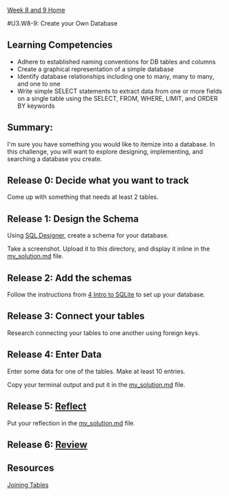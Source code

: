 [Week 8 and 9 Home](./)

#U3.W8-9: Create your Own Database

## Learning Competencies
- Adhere to established naming conventions for DB tables and columns
- Create a graphical representation of a simple database
- Identify database relationships including one to many, many to many, and one to one
- Write simple SELECT statements to extract data from one or more fields on a single table using the SELECT, FROM, WHERE, LIMIT, and ORDER BY keywords

## Summary:
I'm sure you have something you would like to itemize into a database. In this challenge, you will want to explore designing, implementing, and searching a database you create.

## Release 0: Decide what you want to track
Come up with something that needs at least 2 tables.

## Release 1: Design the Schema
Using [SQL Designer](https://socrates.devbootcamp.com/sql), create a schema for your database.

Take a screenshot. Upload it to this directory, and display it inline in the [my_solution.md](my_solution.md) file.

## Release 2: Add the schemas
Follow the instructions from [4 Intro to SQLite](../../../week-7/4-intro-to-SQLite) to set up your database.

## Release 3: Connect your tables
Research connecting your tables to one another using foreign keys.

## Release 4: Enter Data
Enter some data for one of the tables. Make at least 10 entries.

Copy your terminal output and put it in the [my_solution.md](my_solution.md) file.

## Release 5: [Reflect](https://github.com/Devbootcamp/phase-0-handbook/blob/master/coding-references/reflection-guidelines.md)
Put your reflection in the [my_solution.md](my_solution.md) file.

## Release 6: [Review](https://github.com/Devbootcamp/phase-0-handbook/blob/master/coding-references/review.md)


## Resources
[Joining Tables](http://zetcode.com/db/sqlite/joins/)
